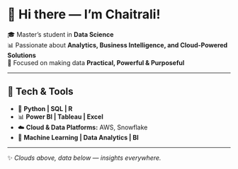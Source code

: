# 👋 Hi there — I’m Chaitrali!  

🎓 Master’s student in **Data Science**  
📊 Passionate about **Analytics, Business Intelligence, and Cloud-Powered Solutions**  
🎯 Focused on making data **Practical, Powerful & Purposeful**  

---

## 🔧 Tech & Tools  

- 🐍 **Python | SQL | R**  
- 📊 **Power BI | Tableau | Excel**  
- ☁️ **Cloud & Data Platforms:** AWS, Snowflake  
- 🤖 **Machine Learning | Data Analytics | BI**  

---

✨ *Clouds above, data below — insights everywhere.*
